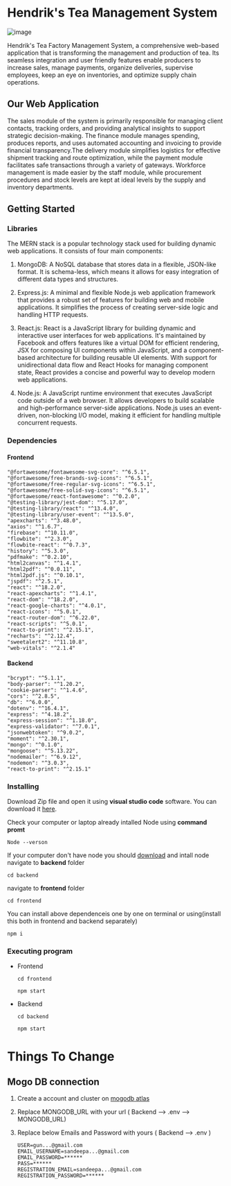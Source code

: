 # Hendrik's Tea Management System

![image](https://github.com/sandeepaMallawarachchi/ITP_Project/assets/126542051/157b32e1-e314-47e2-9cf6-896286e581f1)


Hendrik's Tea Factory Management System, a comprehensive web-based application that is transforming the management and production of tea. Its seamless integration and user friendly features enable producers to increase sales, manage payments, organize deliveries, supervise employees, keep an eye on inventories, and optimize supply chain operations.

## Our Web Application

The sales module of the system is primarily responsible for managing client contacts, tracking orders, and providing analytical insights to support strategic decision-making. The 
finance module manages spending, produces reports, and uses automated accounting and invoicing to provide financial transparency.The delivery module simplifies logistics for effective shipment tracking and route optimization, while the payment module facilitates safe transactions through a variety of gateways. Workforce management is made easier by the staff module, while procurement procedures and stock levels are kept at ideal levels by the supply and inventory departments.

## Getting Started

### Libraries


The MERN stack is a popular technology stack used for building dynamic web applications. It consists of four main components:

1. MongoDB: A NoSQL database that stores data in a flexible, JSON-like format. It is schema-less, which means it allows for easy integration of different data types and structures.

2. Express.js: A minimal and flexible Node.js web application framework that provides a robust set of features for building web and mobile applications. It simplifies the process of creating server-side logic and handling HTTP requests.

3. React.js: React is a JavaScript library for building dynamic and interactive user interfaces for web applications. It's maintained by Facebook and offers features like a virtual DOM for efficient rendering, JSX for composing UI components within JavaScript, and a component-based architecture for building reusable UI elements. With support for unidirectional data flow and React Hooks for managing component state, React provides a concise and powerful way to develop modern web applications.

4. Node.js: A JavaScript runtime environment that executes JavaScript code outside of a web browser. It allows developers to build scalable and high-performance server-side applications. Node.js uses an event-driven, non-blocking I/O model, making it efficient for handling multiple concurrent requests.

### Dependencies

#### Frontend

    "@fortawesome/fontawesome-svg-core": "^6.5.1",
    "@fortawesome/free-brands-svg-icons": "^6.5.1",
    "@fortawesome/free-regular-svg-icons": "^6.5.1",
    "@fortawesome/free-solid-svg-icons": "^6.5.1",
    "@fortawesome/react-fontawesome": "^0.2.0",
    "@testing-library/jest-dom": "^5.17.0",
    "@testing-library/react": "^13.4.0",
    "@testing-library/user-event": "^13.5.0",
    "apexcharts": "^3.48.0",
    "axios": "^1.6.7",
    "firebase": "^10.11.0",
    "flowbite": "^2.3.0",
    "flowbite-react": "^0.7.3",
    "history": "^5.3.0",
    "pdfmake": "^0.2.10",
    "html2canvas": "^1.4.1",
    "html2pdf": "^0.0.11",
    "html2pdf.js": "^0.10.1",
    "jspdf": "^2.5.1",
    "react": "^18.2.0",
    "react-apexcharts": "^1.4.1",
    "react-dom": "^18.2.0",
    "react-google-charts": "^4.0.1",
    "react-icons": "^5.0.1",
    "react-router-dom": "^6.22.0",
    "react-scripts": "^5.0.1",
    "react-to-print": "^2.15.1",
    "recharts": "^2.12.4",
    "sweetalert2": "^11.10.8",
    "web-vitals": "^2.1.4"

#### Backend

    "bcrypt": "^5.1.1",
    "body-parser": "^1.20.2",
    "cookie-parser": "^1.4.6",
    "cors": "^2.8.5",
    "db": "^6.0.0",
    "dotenv": "^16.4.1",
    "express": "^4.18.2",
    "express-session": "^1.18.0",
    "express-validator": "^7.0.1",
    "jsonwebtoken": "^9.0.2",
    "moment": "^2.30.1",
    "mongo": "^0.1.0",
    "mongoose": "^5.13.22",
    "nodemailer": "^6.9.12",
    "nodemon": "^3.0.3",
    "react-to-print": "^2.15.1"
    
### Installing

Download Zip file and open it using **visual studio code** software. You can download it [here](https://code.visualstudio.com/download).

Check your computer or laptop already intalled Node using **command promt**

    Node --verson

If your computer don't have node you should [download](https://nodejs.org/en) and intall node
navigate to **backend** folder

    cd backend
   
navigate to **frontend** folder

    cd frontend
   
You can install above dependenceis one by one on terminal or using(install this both in frontend and backend separately)

    npm i

### Executing program

* Frontend
  ```
  cd frontend
  ```
  ```
  npm start
  ```
  
* Backend
  ```
  cd backend
  ```
  ```
  npm start
  ```

# Things To Change

## Mogo DB connection

1. Create a account and cluster on [mogodb atlas](https://www.mongodb.com/cloud/atlas/register)
2. Replace MONGODB_URL with your url ( Backend --> .env --> MONGODB_URL)
3. Replace below Emails and Password with yours ( Backend --> .env )

    ```
    USER=gun...@gmail.com
    EMAIL_USERNAME=sandeepa...@gmail.com
    EMAIL_PASSWORD=******
    PASS=******
    REGISTRATION_EMAIL=sandeepa...@gmail.com
    REGISTRATION_PASSWORD=******
    ```
